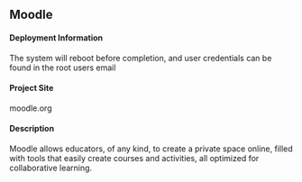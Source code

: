 ## Moodle
#### Deployment Information
The system will reboot before completion, and user credentials can be found in the root users email
#### Project Site
moodle.org
#### Description
Moodle allows educators, of any kind, to create a private space online, filled with tools that easily create courses and activities, all optimized for collaborative learning.
